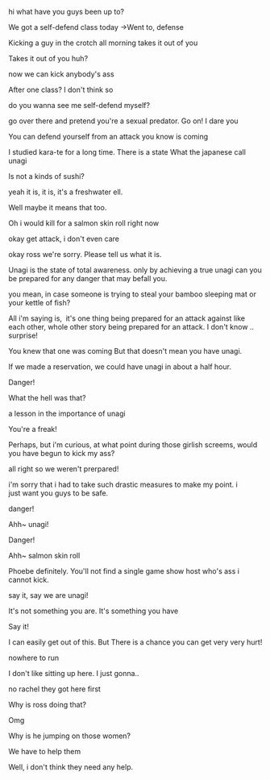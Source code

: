 hi what have you guys been up to?

We got a self-defend class today
→Went to, defense

Kicking a guy in the crotch all morning takes it out of you

Takes it out of you huh?

now we can kick anybody's ass

After one class? I don't think so

do you wanna see me self-defend myself?

go over there and pretend you're a sexual predator. Go on! I dare you

You can defend yourself from an attack you know is coming

I studied kara-te for a long time. There is a state What the japanese call unagi

Is not a kinds of sushi?

yeah it is, it is, it's a freshwater ell.

Well maybe it means that too.

Oh i would kill for a salmon skin roll right now

okay get attack, i don't even care

okay ross we're sorry. Please tell us what it is.

Unagi is the state of total awareness.
only by achieving a true unagi can you be prepared for any danger that may befall you.

you mean, in case someone is trying to steal your bamboo sleeping mat or your kettle of fish?

All i'm saying is,  it's one thing being prepared for an attack against like each other, whole other story being prepared for an attack. I don't know .. surprise!

You knew that one was coming
But that doesn't mean you have unagi.

If we made a reservation, we could have unagi in about a half hour.

Danger!

What the hell was that?

a lesson in the importance of unagi

You're a freak!

Perhaps, but i'm curious, at what point during those girlish screems, would you have begun to kick my ass?

all right so we weren't prerpared!

i'm sorry that i had to take such drastic measures to make my point. i just want you guys to be safe.

danger!

Ahh~ unagi!

Danger!

Ahh~ salmon skin roll

Phoebe definitely. You'll not find a single game show host who's ass i cannot kick.

say it, say we are unagi!

It's not something you are.
It's something you have

Say it!

I can easily get out of this. But There is a chance you can get very very hurt!

nowhere to run

I don't like sitting up here. I just gonna..

no rachel they got here first

Why is ross doing that?

Omg

Why is he jumping on those women?

We have to help them

Well, i don't think they need any help.

